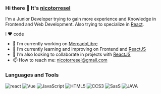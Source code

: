 ### Hi there 👋 It's [nicotorresel](https://www.linkedin.com/in/nicolas-torresel-1b612015b/)

I'm a Junior Developer trying to gain more experience and Knowledge in Frontend and Web Development. Also trying to specialize in [React](https://reactjs.org/).

I :heart: code


- 🔭 I’m currently working on [MercadoLibre](https://www.mercadolibre.com)
- 🌱 I’m currently learning and improving on Frontend and [ReactJS](https://reactjs.org/)
- 👯 I’m also looking to collaborate in projects with [ReactJS](https://reactjs.org/)
- 📫 How to reach me: nicotorresel@gmail.com

### Languages and Tools

![react](https://icongr.am/devicon/react-original.svg?size=40&color=currentColor) ![Vue](https://icongr.am/devicon/vuejs-original.svg?size=40&color=currentColor) ![JavaScript](https://icongr.am/devicon/javascript-original.svg?size=40&color=currentColor) ![HTML5](https://icongr.am/devicon/html5-original.svg?size=40&color=currentColor) ![CCS3](https://icongr.am/devicon/css3-original.svg?size=40&color=currentColor) ![SasS](https://icongr.am/devicon/sass-original.svg?size=40&color=currentColor) ![JAVA](https://icongr.am/devicon/java-original.svg?size=40&color=currentColor)

